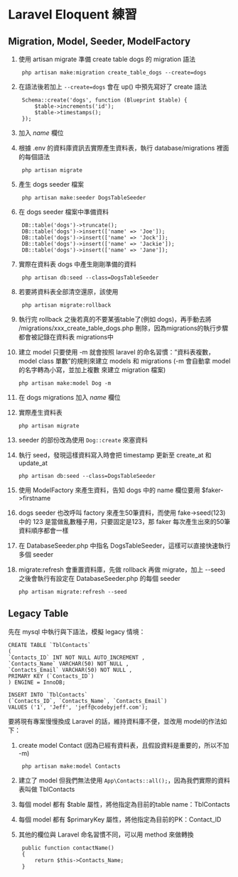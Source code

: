 # Laravel Eloquent 練習

## Migration, Model, Seeder, ModelFactory

1. 使用 artisan migrate 準備 create table dogs 的 migration 語法

        php artisan make:migration create_table_dogs --create=dogs

2. 在語法後若加上 `--create=dogs` 會在 up() 中預先寫好了 create 語法

        Schema::create('dogs', function (Blueprint $table) {
            $table->increments('id');
            $table->timestamps();
        });

3. 加入 *name* 欄位

4. 根據 .env 的資料庫資訊去實際產生資料表，執行 database/migrations 裡面的每個語法

        php artisan migrate

5. 產生 dogs seeder 檔案

        php artisan make:seeder DogsTableSeeder

6. 在 dogs seeder 檔案中準備資料

        DB::table('dogs')->truncate();
        DB::table('dogs')->insert(['name' => 'Joe']);
        DB::table('dogs')->insert(['name' => 'Jock']);
        DB::table('dogs')->insert(['name' => 'Jackie']);
        DB::table('dogs')->insert(['name' => 'Jane']);


7. 實際在資料表 dogs 中產生剛剛準備的資料

        php artisan db:seed --class=DogsTableSeeder

8. 若要將資料表全部清空還原，該使用

        php artisan migrate:rollback

9. 執行完 rollback 之後若真的不要某張table了(例如 dogs)，再手動去將 /migrations/xxx_create_table_dogs.php 刪除，因為migrations的執行步驟都會被記錄在資料表 migrations中

10. 建立 model 只要使用 -m 就會按照 laravel 的命名習慣：”資料表複數，model class 單數”的規則來建立 models 和 migrations (-m 會自動拿 model 的名字轉為小寫，並加上複數 來建立 migration 檔案)

        php artisan make:model Dog -m

11. 在 dogs migrations 加入 *name* 欄位

12. 實際產生資料表

        php artisan migrate

13. seeder 的部份改為使用 `Dog::create` 來塞資料

14. 執行 seed，發現這樣資料寫入時會把 timestamp 更新至 create_at 和 update_at

        php artisan db:seed --class=DogsTableSeeder

15. 使用 ModelFactory 來產生資料，告知 dogs 中的 name 欄位要用 $faker->firstname

16. dogs seeder 也改呼叫 factory 來產生50筆資料，而使用 fake->seed(123) 中的 123 是當做亂數種子用，只要固定是123，那 faker 每次產生出來的50筆資料順序都會一樣

17. 在 DatabaseSeeder.php 中指名 DogsTableSeeder，這樣可以直接快速執行多個 seeder

18. migrate:refresh 會重置資料庫，先做 rollback 再做 migrate，加上 --seed 之後會執行有設定在 DatabaseSeeder.php 的每個 seeder

        php artisan migrate:refresh --seed

## Legacy Table

先在 mysql 中執行與下語法，模擬 legacy 情境：

    CREATE TABLE `TblContacts`
    (
    `Contacts_ID` INT NOT NULL AUTO_INCREMENT ,
    `Contacts_Name` VARCHAR(50) NOT NULL ,
    `Contacts_Email` VARCHAR(50) NOT NULL ,
    PRIMARY KEY (`Contacts_ID`)
    ) ENGINE = InnoDB;

    INSERT INTO `TblContacts`
    (`Contacts_ID`, `Contacts_Name`, `Contacts_Email`)
    VALUES ('1', 'Jeff', 'jeff@codebyjeff.com');

要將現有專案慢慢換成 Laravel 的話，維持資料庫不便，並改用 model的作法如下：

1. create model Contact (因為已經有資料表，且假設資料是重要的，所以不加 -m)

        php artisan make:model Contacts

2. 建立了 model 但我們無法使用 `App\Contacts::all();`，因為我們實際的資料表叫做 TblContacts

3. 每個 model 都有 $table 屬性，將他指定為目前的table name：TblContacts

4. 每個 model 都有 $primaryKey 屬性，將他指定為目前的PK：Contact_ID

5. 其他的欄位與 Laravel 命名習慣不同，可以用 method 來做轉換

        public function contactName()
        {
            return $this->Contacts_Name;
        }